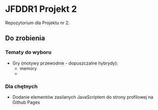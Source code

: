 # JFDDR1 Projekt 2

Repozytorium dla Projektu nr 2.

## Do zrobienia

### Tematy do wyboru

- Gry (motywy przewodnie - dopuszczalne hybrydy):
  - memory
  -
 

### Dla chętnych

- Dodanie elementów zasilanych JavaScriptem do strony profilowej na Github Pages
